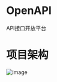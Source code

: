 # OpenAPI
API接口开放平台

# 项目架构
![image](https://github.com/Asce90237/OpenAPI/assets/118033421/d4740cac-cbd1-43ba-8ea0-ecd173e4d565)
